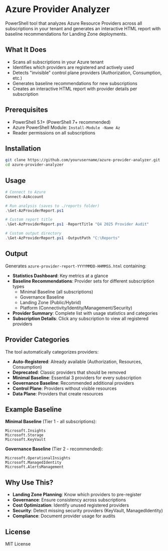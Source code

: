 # Azure Provider Analyzer

PowerShell tool that analyzes Azure Resource Providers across all subscriptions in your tenant and generates an interactive HTML report with baseline recommendations for Landing Zone deployments.

## What It Does

- Scans all subscriptions in your Azure tenant
- Identifies which providers are registered and actively used
- Detects "invisible" control plane providers (Authorization, Consumption, etc.)
- Generates baseline recommendations for new subscriptions
- Creates an interactive HTML report with provider details per subscription

## Prerequisites

- PowerShell 5.1+ (PowerShell 7+ recommended)
- Azure PowerShell Module: `Install-Module -Name Az`
- Reader permissions on all subscriptions

## Installation

```bash
git clone https://github.com/yourusername/azure-provider-analyzer.git
cd azure-provider-analyzer
```

## Usage

```powershell
# Connect to Azure
Connect-AzAccount

# Run analysis (saves to ./reports folder)
.\Get-AzProviderReport.ps1

# Custom report title
.\Get-AzProviderReport.ps1 -ReportTitle "Q4 2025 Provider Audit"

# Custom output directory
.\Get-AzProviderReport.ps1 -OutputPath "C:\Reports"
```

## Output

Generates `azure-provider-report-YYYYMMDD-HHMMSS.html` containing:

- **Statistics Dashboard**: Key metrics at a glance
- **Baseline Recommendations**: Provider sets for different subscription types
  - Minimal Baseline (all subscriptions)
  - Governance Baseline
  - Landing Zone (Public/Hybrid)
  - Platform (Connectivity/Identity/Management/Security)
- **Provider Summary**: Complete list with usage statistics and categories
- **Subscription Details**: Click any subscription to view all registered providers

## Provider Categories

The tool automatically categorizes providers:

- **Auto-Registered**: Already available (Authorization, Resources, Consumption)
- **Deprecated**: Classic providers that should be removed
- **Minimal Baseline**: Essential 3 providers for every subscription
- **Governance Baseline**: Recommended additional providers
- **Control Plane**: Providers without visible resources
- **Data Plane**: Providers that create resources

## Example Baseline

**Minimal Baseline** (Tier 1 - all subscriptions):
```
Microsoft.Insights
Microsoft.Storage  
Microsoft.KeyVault
```

**Governance Baseline** (Tier 2 - recommended):
```
Microsoft.OperationalInsights
Microsoft.ManagedIdentity
Microsoft.AlertsManagement
```

## Why Use This?

- **Landing Zone Planning**: Know which providers to pre-register
- **Governance**: Ensure consistency across subscriptions
- **Cost Optimization**: Identify unused registered providers
- **Security**: Detect missing security providers (KeyVault, ManagedIdentity)
- **Compliance**: Document provider usage for audits

## License

MIT License